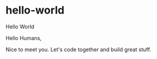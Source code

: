 # hello-world
Hello World

Hello Humans,

Nice to meet you. Let's code together and build great stuff.
